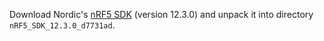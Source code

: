 Download Nordic's [nRF5 SDK][1] (version 12.3.0) and unpack it into directory
`nRF5_SDK_12.3.0_d7731ad`.

[1]: http://developer.nordicsemi.com/nRF51_SDK/nRF5_SDK_v12.x.x/
